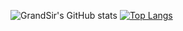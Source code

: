 ![GrandSir's GitHub stats](https://github-readme-stats.vercel.app/api?username=grandsir&show_icons=true&theme=dracula)  [![Top Langs](https://github-readme-stats.vercel.app/api/top-langs/?username=grandsir&theme=dracula)](https://github.com/grandsir/github-readme-stats)

